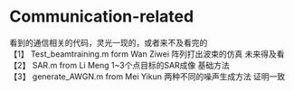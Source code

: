 # Communication-related
看到的通信相关的代码，灵光一现的，或者来不及看完的    
【1】 Test_beamtraining.m  form  Wan Ziwei     阵列打出波束的仿真   未来得及看     
【2】  SAR.m    from   Li Meng     1~3个点目标的SAR成像  基础方法    
【3】   generate_AWGN.m  from  Mei Yikun   两种不同的噪声生成方法  证明一致
